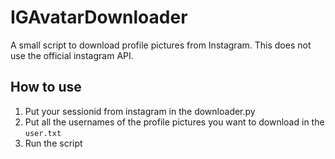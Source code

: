 # IGAvatarDownloader
A small script to download profile pictures from Instagram. This does not use the official instagram API.


## How to use
1. Put your sessionid from instagram in the downloader.py
2. Put all the usernames of the profile pictures you want to download in the `user.txt` 
3. Run the script

